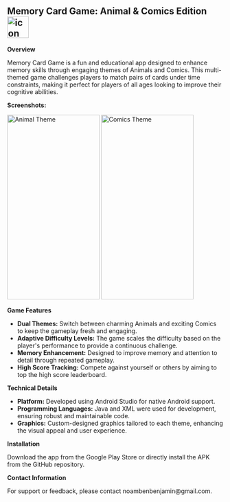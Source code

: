 <h2>Memory Card Game: Animal & Comics Edition <img src="https://github.com/Noam0/Memory-Card-Game/assets/your_icon" alt="icon" width="50" height="50"></h2>

<p><strong>Overview</strong></p>
<p>Memory Card Game is a fun and educational app designed to enhance memory skills through engaging themes of Animals and Comics. This multi-themed game challenges players to match pairs of cards under time constraints, making it perfect for players of all ages looking to improve their cognitive abilities.</p>

<p><strong>Screenshots:</strong></p>
<img src="https://github.com/Noam0/Memory-Card-Game/assets/animal_theme_screenshot" alt="Animal Theme" width="215" height="430">
<img src="https://github.com/Noam0/Memory-Card-Game/assets/comics_theme_screenshot" alt="Comics Theme" width="215" height="430">

<p><strong>Game Features</strong></p>
<ul>
  <li><strong>Dual Themes:</strong> Switch between charming Animals and exciting Comics to keep the gameplay fresh and engaging.</li>
  <li><strong>Adaptive Difficulty Levels:</strong> The game scales the difficulty based on the player's performance to provide a continuous challenge.</li>
  <li><strong>Memory Enhancement:</strong> Designed to improve memory and attention to detail through repeated gameplay.</li>
  <li><strong>High Score Tracking:</strong> Compete against yourself or others by aiming to top the high score leaderboard.</li>
</ul>

<p><strong>Technical Details</strong></p>
<ul>
  <li><strong>Platform:</strong> Developed using Android Studio for native Android support.</li>
  <li><strong>Programming Languages:</strong> Java and XML were used for development, ensuring robust and maintainable code.</li>
  <li><strong>Graphics:</strong> Custom-designed graphics tailored to each theme, enhancing the visual appeal and user experience.</li>
</ul>

<p><strong>Installation</strong></p>
<p>Download the app from the Google Play Store or directly install the APK from the GitHub repository.</p>

<p><strong>Contact Information</strong></p>
<p>For support or feedback, please contact noambenbenjamin@gmail.com.</p>
